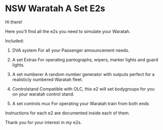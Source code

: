 # NSW Waratah A Set E2s
Hi there!

Here you'll find all the e2s you need to simulate your Waratah.

Included:
  1.  DVA system
      For all your Passenger announcement needs.
  
  2.  A set Extras
      For operating pantographs, wipers, marker lights and guard lights.
  
  3.  A set numberer
      A random number generator with outputs perfect for a realisticly numbered Waratah fleet.
  
  4.  Controlstand
      Compatible with OLC, this e2 will set bodygroups for you on your waratah control stand.
  
  5.  A set controls mux
      For operating your Waratah train from both ends    

Instructions for each e2 are documented inside each of them.

Thank you for your interest in my e2s.
